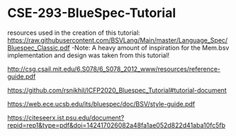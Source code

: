 # CSE-293-BlueSpec-Tutorial

resources used in the creation of this tutorial:
https://raw.githubusercontent.com/BSVLang/Main/master/Language_Spec/Bluespec_Classic.pdf
-Note: A heavy amount of inspiration for the Mem.bsv implementation and design was taken from this tutorial!

http://csg.csail.mit.edu/6.S078/6_S078_2012_www/resources/reference-guide.pdf

https://github.com/rsnikhil/ICFP2020_Bluespec_Tutorial#tutorial-document

https://web.ece.ucsb.edu/its/bluespec/doc/BSV/style-guide.pdf

https://citeseerx.ist.psu.edu/document?repid=rep1&type=pdf&doi=142417026082a48fa1ae052d822d41aba10fc5fb
